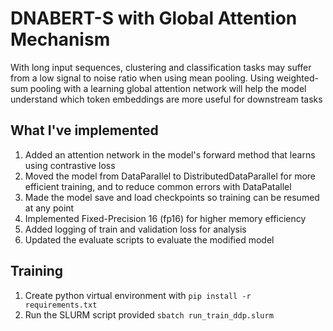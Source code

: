 # DNABERT-S with Global Attention Mechanism

With long input sequences, clustering and classification tasks may suffer from a low signal to noise ratio when using mean pooling.
Using weighted-sum pooling with a learning global attention network will help the model understand which token embeddings are more useful for downstream tasks

## What I've implemented
1. Added an attention network in the model's forward method that learns using contrastive loss
2. Moved the model from DataParallel to DistributedDataParallel for more efficient training, and to reduce common errors with DataPatallel
3. Made the model save and load checkpoints so training can be resumed at any point
4. Implemented Fixed-Precision 16 (fp16) for higher memory efficiency
5. Added logging of train and validation loss for analysis
6. Updated the evaluate scripts to evaluate the modified model

## Training
1. Create python virtual environment with `pip install -r requirements.txt`
2. Run the SLURM script provided `sbatch run_train_ddp.slurm`
